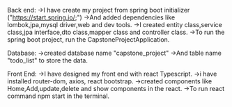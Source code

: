 Back end:
->I have create my project from spring boot initializer ("https://start.spring.io/;")
->And added dependencies like lombok,jpa,mysql driver,web and dev tools.
->I created entity class,service class,jpa interface,dto class,mapper class and controller class.
->To run the spring boot project, run the CapstoneProjectApplication.

Database:
->created database name "capstone_project"
->And table name "todo_list" to store the data.

Front End:
->I have designed my front end with react Typescript.
->i have installed router-dom, axios, react bootstrap.
->created components like Home,Add,update,delete and show components in the react.
->To run react command npm start in the terminal.
